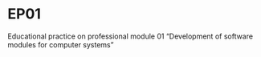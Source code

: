 # EP01
Educational practice on professional module 01 “Development of software modules for computer systems”
